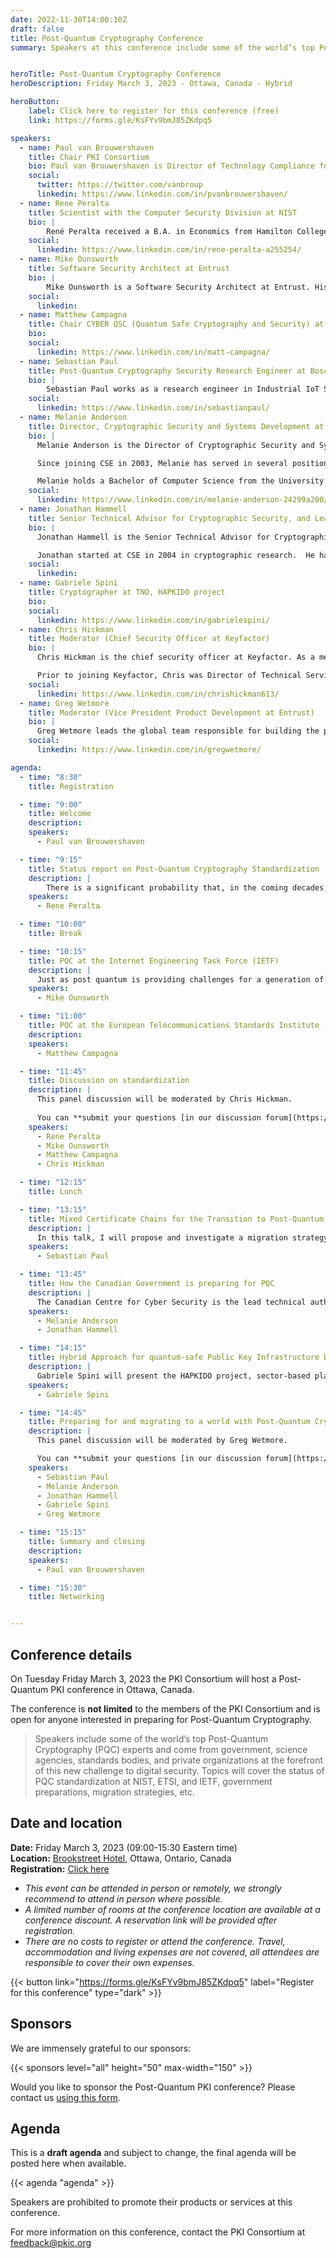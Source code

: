 ```yaml
---
date: 2022-11-30T14:00:10Z
draft: false
title: Post-Quantum Cryptography Conference
summary: Speakers at this conference include some of the world’s top Post-Quantum Cryptography (PQC) experts and come from government science agencies, standards bodies, and private organizations at the forefront of this new challenge to digital security. Topics will cover the status of PQC standardization at NIST, ETSI, and IETF, government preparations, migration strategies, etc.


heroTitle: Post-Quantum Cryptography Conference
heroDescription: Friday March 3, 2023 - Ottawa, Canada - Hybrid

heroButton: 
    label: Click here to register for this conference (free)
    link: https://forms.gle/KsFYv9bmJ85ZKdpq5

speakers:
  - name: Paul van Brouwershaven
    title: Chair PKI Consortium
    bio: Paul van Brouwershaven is Director of Technology Compliance for Entrust’s certification authority, Chair of the PKI Consortium and Vice Chair of the CA/Browser Forum.
    social:
      twitter: https://twitter.com/vanbroup
      linkedin: https://www.linkedin.com/in/pvanbrouwershaven/
  - name: Rene Peralta
    title: Scientist with the Computer Security Division at NIST
    bio: |
        René Peralta received a B.A. in Economics from Hamilton College in 1978. In 1980 he received a M.S. in Mathematics from the State University of New York at Binghamton. In 1985 he received a Ph.D. in Computer Science from the University of California at Berkeley. For the next 20 years he held various positions in academia, mostly as a professor of cryptology, algorithmics and computational number theory. In 2005 he moved to NIST. He is currently a scientist with the Computer Security Division. Among the projects he is currently involved in are The NIST Randomness Beacon, Circuit Complexity, Privacy Enhancing Cryptography, and Post-Quantum Cryptography.
    social:
      linkedin: https://www.linkedin.com/in/rene-peralta-a255254/
  - name: Mike Ounsworth
    title: Software Security Architect at Entrust
    bio: | 
        Mike Ounsworth is a Software Security Architect at Entrust. His day-job is primarily application security architecture and penetration testing, with research projects in cryptography and post-quantum cryptography. He is leading discussion at IETF around post-quantum transition strategies for Public Key Infrastructure (PKI), including primary and secondary authorship on several Internet Drafts. He holds an M.Sc in Computer Science in robotics and artificial intelligence from McGill University, and an undergraduate degree in Computer Science with concentrations in mathematics and physics from Queen's University. Fun fact: he has a decade of experience coaching the high school level FIRST Robotics Competition.
    social:
      linkedin: 
  - name: Matthew Campagna
    title: Chair CYBER QSC (Quantum Safe Cryptography and Security) at ETSI
    bio:
    social:
      linkedin: https://www.linkedin.com/in/matt-campagna/
  - name: Sebastian Paul
    title: Post-Quantum Cryptography Security Research Engineer at Bosch
    bio: |
        Sebastian Paul works as a research engineer in Industrial IoT Security at Bosch Research and is currently pursuing his Ph.D. from the Technical University of Darmstadt in the Security in Information Technology (SIT) research group. Sebastian Paul specializes in the integration of Post-Quantum Cryptography into industrial applications and protocols. As Bosch project lead of the publicly funded project FLOQI, he strives to raise awareness of the quantum threat and to ensure Bosch is ready when powerful quantum computers arrive.
    social:
      linkedin: https://www.linkedin.com/in/sebastianpaul/
  - name: Melanie Anderson
    title: Director, Cryptographic Security and Systems Development at the Canadian Centre for Cyber Security
    bio: |
      Melanie Anderson is the Director of Cryptographic Security and Systems Development, part of the Canadian Centre for Cyber Security at the Communications Security Establishment. Melanie and her team are responsible for evaluating the security of cryptographic products, providing cryptographic advice and guidance, and modernizing the Government of Canada's classified infrastructure. Melanie is Co-Chair of the Women in Cyber and Intelligence (WICI) group at CSE and is passionate about promoting the well-being and interests of women, mentoring and encouraging girls and young women to pursue careers in STEM.

      Since joining CSE in 2003, Melanie has served in several positions across the organization. She has held roles as a software developer, a technical trainer, and a Project Manager for IT systems used by Government of Canada clients. She spent four years based in the United States as a technical Liaison for CSE at the National Security Agency and has held leadership roles in Cyber Defence. Prior to assuming her current role, Melanie was the Manager of Cryptographic Systems Development.

      Melanie holds a Bachelor of Computer Science from the University of New Brunswick and completed the Senior Executive Fellows Program through the Harvard Kennedy School in 2020.
    social:
      linkedin: https://www.linkedin.com/in/melanie-anderson-24299a200/
  - name: Jonathan Hammell
    title: Senior Technical Advisor for Cryptographic Security, and Lead for Cryptographic Standards at the Canadian Centre for Cyber Security
    bio: |
      Jonathan Hammell is the Senior Technical Advisor for Cryptographic Security and the Lead for Cryptographic Standards at the Canadian Centre for Cyber Security, part of the Communications Security Establishment.  Jonathan participates in various international standards organizations, such as the Internet Engineering Task Force (IETF), Working Group 2 of Subcommittee 27 for the ISO/IEC Joint Technical Committee 1, and the Accredited Standards Committee X9.  As Senior Technical Advisor, Jonathan is a subject matter expert in cryptography and provides advice and guidance within the Government of Canada and industry partners. 

      Jonathan started at CSE in 2004 in cryptographic research.  He has a BMath from the University of Waterloo, a joint degree from the Department of Combinatorics & Optimization and the David R. Cheriton School of Computer Science.  Jonathan received an MSc from the University of Calgary, where he was a member of the Centre for Information Security and Cryptography.  
    social:
      linkedin: 
  - name: Gabriele Spini
    title: Cryptographer at TNO, HAPKIDO project
    bio:
    social:
      linkedin: https://www.linkedin.com/in/gabrielespini/
  - name: Chris Hickman
    title: Moderator (Chief Security Officer at Keyfactor)
    bio: |
      Chris Hickman is the chief security officer at Keyfactor. As a member of the senior management team, Chris is responsible for establishing & maintaining Keyfactor’s leadership position as a world-class, technical organization with deep security industry expertise. He leads client success initiatives and helps integrate the voice of the customer directly into Keyfactor’s platform and capability set.

      Prior to joining Keyfactor, Chris was Director of Technical Services at Alacris, an Ottawa based smartcard and certificate management company, which was sold to Microsoft and is now part of the Microsoft Identity Manager product suite. Chris has worked on PKI projects for organizations and firms including NATO, both the U.S. and Canadian Departments of Defense, Fortune 100 banks and financial institutions, manufacturers, insurance companies, telecommunication providers and retailers. He continues to be a trusted resource for enterprises looking to leverage digital certificates within existing portfolios and new product development.
    social:
      linkedin: https://www.linkedin.com/in/chrishickman613/
  - name: Greg Wetmore
    title: Moderator (Vice President Product Development at Entrust)
    bio: |
      Greg Wetmore leads the global team responsible for building the products that makeup Entrust Strong Identities, Secure Payments, and Trusted Infrastructure solutions. Greg joined Entrust in 2000 and has held a number of leadership positions on the engineering team over that period. Greg is a key industry advisor and speaks regularly on topics like digital identity, IoT, and post-quantum security. Greg holds an Engineering degree from Queen’s University Kingston, Ontario, Canada.
    social:
      linkedin: https://www.linkedin.com/in/gregwetmore/

agenda:
  - time: "8:30"
    title: Registration

  - time: "9:00"
    title: Welcome
    description:
    speakers: 
      - Paul van Brouwershaven

  - time: "9:15"
    title: Status report on Post-Quantum Cryptography Standardization
    description: |
        There is a significant probability that, in the coming decades, a large quantum computer can be built. When this happens, much of the cryptography that currently secures communications will have to be replaced by new, quantum resistant, cryptographic standards. For the last several years, NIST has been embarked on a process of selecting new, quantum-resistant, algorithms for  public-key cryptography. These algorithms will be the basis for the new  standards. I will describe the quantum computer threat and the measures we are taking to address it. Then I will report on the current status of our standardization effort.
    speakers: 
      - Rene Peralta

  - time: "10:00"
    title: Break

  - time: "10:15"
    title: PQC at the Internet Engineering Task Force (IETF)
    description: |
      Just as post quantum is providing challenges for a generation of academic cryptographers, so too is it providing challenges for cryptographic engineers. The new PQC primitives behave differently enough from their RSA and ECC predecessors that they sometimes require substantial protocol and application re-design in order to accommodate them. On top of that we need to engineer for gracefully migrating all of the Internet's systems in a fairly abrupt timeline. This talk will overview IETF progress at integrating PQC into common Internet protocols: challenges, progress, and work yet-to-be-started. I will conclude with my personal research area: PKI PQ/Traditional hybrid modes that enhance both security and migration flexibility.
    speakers: 
      - Mike Ounsworth

  - time: "11:00"
    title: PQC at the European Telecommunications Standards Institute (ETSI)
    description: 
    speakers: 
      - Matthew Campagna

  - time: "11:45"
    title: Discussion on standardization
    description: |
      This panel discussion will be moderated by Chris Hickman.
      
      You can **submit your questions [in our discussion forum](https://github.com/orgs/pkic/discussions/categories/post-quantum-cryptography)**, during, before, or after the event. Don't forget to mention the name of the speaker if you want to address the question to a specific person!
    speakers:
      - Rene Peralta
      - Mike Ounsworth
      - Matthew Campagna
      - Chris Hickman

  - time: "12:15"
    title: Lunch

  - time: "13:15"
    title: Mixed Certificate Chains for the Transition to Post-Quantum Authentication in PKI
    description: |
      In this talk, I will propose and investigate a migration strategy towards post-quantum PKI authentication. Our strategy is based on the concept of "mixed certificate chains" that use different signature algorithms within the same certificate chain. In order to demonstrate the feasibility of our migration strategy, we combine the well-studied and trusted hash-based signature schemes SPHINCS+ and XMSS with elliptic curve cryptography first and subsequently with lattice-based PQC signature schemes (Dilithium and Falcon)
    speakers: 
      - Sebastian Paul

  - time: "13:45"
    title: How the Canadian Government is preparing for PQC
    description: |
      The Canadian Centre for Cyber Security is the lead technical authority for information technology security for the Government of Canada (GC). The Cyber Centre is working within the GC and with Canada's critical infrastructure to ensure a smooth and timely transition to PQC. This presentation will cover our guidance to GC in preparing for the PQC transition, our efforts in international standards to support adoption of PQC, and some considerations that may impact the PQC transition. 
    speakers:
      - Melanie Anderson
      - Jonathan Hammell

  - time: "14:15"
    title: Hybrid Approach for quantum-safe Public Key Infrastructure Development for Organizations (HAPKIDO)
    description: |
      Gabriele Spini will present the HAPKIDO project, sector-based plans that help organizations transition towards Quantum Safe (QS) PKIs, including hybrid PKIs that demonstrate how QS solutions will work with existing infrastructures, and governance models that guide organizations towards a QS future. HAPKIDO is already sharing insights with front runners in the telecom, financial and public sectors.
    speakers: 
      - Gabriele Spini

  - time: "14:45"
    title: Preparing for and migrating to a world with Post-Quantum Cryptography
    description: |
      This panel discussion will be moderated by Greg Wetmore.

      You can **submit your questions [in our discussion forum](https://github.com/orgs/pkic/discussions/categories/post-quantum-cryptography)**, during, before, or after the event. Don't forget to mention the name of the speaker if you want to address the question to a specific person!
    speakers: 
      - Sebastian Paul
      - Melanie Anderson
      - Jonathan Hammell
      - Gabriele Spini
      - Greg Wetmore

  - time: "15:15"
    title: Summary and closing
    description:
    speakers: 
      - Paul van Brouwershaven

  - time: "15:30"
    title: Networking


---
```


## Conference details

On Tuesday Friday March 3, 2023 the PKI Consortium will host a Post-Quantum PKI conference in Ottawa, Canada.  

The conference is **not limited** to the members of the PKI Consortium and is open for anyone interested in preparing for Post-Quantum Cryptography.  

> Speakers include some of the world’s top Post-Quantum Cryptography (PQC) experts and come from government, science agencies, standards bodies, and private organizations at the forefront of this new challenge to digital security. Topics will cover the status of PQC standardization at NIST, ETSI, and IETF, government preparations, migration strategies, etc.

## Date and location

**Date:** Friday March 3, 2023 (09:00-15:30 Eastern time)  
**Location:** [Brookstreet Hotel](https://www.brookstreethotel.com/), Ottawa, Ontario, Canada  
**Registration:** [Click here](https://forms.gle/KsFYv9bmJ85ZKdpq5)  

* _This event can be attended in person or remotely, we strongly recommend to attend in person where possible._
* _A limited number of rooms at the conference location are available at a conference discount. A reservation link will be provided after registration._
* _There are no costs to register or attend the conference. Travel, accommodation and living expenses are not covered, all attendees are responsible to cover their own expenses._

{{< button link="https://forms.gle/KsFYv9bmJ85ZKdpq5" label="Register for this conference" type="dark" >}}  

## Sponsors

We are immensely grateful to our sponsors: 

{{< sponsors level="all" height="50" max-width="150" >}}

Would you like to sponsor the Post-Quantum PKI conference? Please contact us [using this form](/sponsors/sponsor/).

## Agenda

This is a **draft agenda** and subject to change, the final agenda will be posted here when available.  

{{< agenda "agenda" >}}

Speakers are prohibited to promote their products or services at this conference.  

For more information on this conference, contact the PKI Consortium at feedback@pkic.org 

